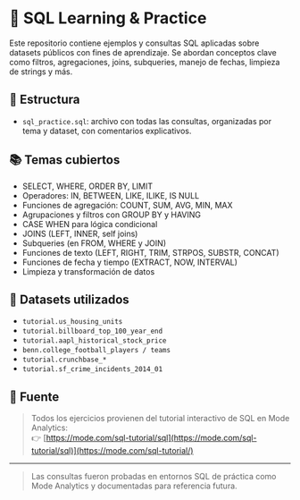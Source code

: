 # 🧠 SQL Learning & Practice

Este repositorio contiene ejemplos y consultas SQL aplicadas sobre datasets públicos con fines de aprendizaje. Se abordan conceptos clave como filtros, agregaciones, joins, subqueries, manejo de fechas, limpieza de strings y más.

## 📂 Estructura

- `sql_practice.sql`: archivo con todas las consultas, organizadas por tema y dataset, con comentarios explicativos.

## 📚 Temas cubiertos

- SELECT, WHERE, ORDER BY, LIMIT
- Operadores: IN, BETWEEN, LIKE, ILIKE, IS NULL
- Funciones de agregación: COUNT, SUM, AVG, MIN, MAX
- Agrupaciones y filtros con GROUP BY y HAVING
- CASE WHEN para lógica condicional
- JOINS (LEFT, INNER, self joins)
- Subqueries (en FROM, WHERE y JOIN)
- Funciones de texto (LEFT, RIGHT, TRIM, STRPOS, SUBSTR, CONCAT)
- Funciones de fecha y tiempo (EXTRACT, NOW, INTERVAL)
- Limpieza y transformación de datos

## 🧪 Datasets utilizados

- `tutorial.us_housing_units`
- `tutorial.billboard_top_100_year_end`
- `tutorial.aapl_historical_stock_price`
- `benn.college_football_players / teams`
- `tutorial.crunchbase_*`
- `tutorial.sf_crime_incidents_2014_01`

## 📝 Fuente

> Todos los ejercicios provienen del tutorial interactivo de SQL en Mode Analytics:  
> 👉 [https://mode.com/sql-tutorial/sql](https://mode.com/sql-tutorial/sql)](https://mode.com/sql-tutorial/)

---

> Las consultas fueron probadas en entornos SQL de práctica como Mode Analytics y documentadas para referencia futura.
